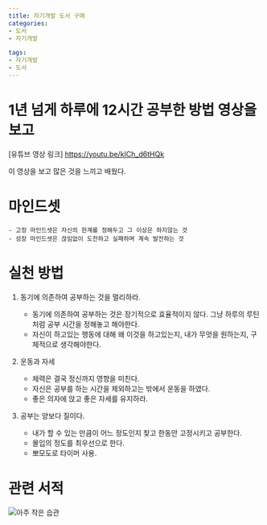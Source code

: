 ```yaml
---
title: 자기개발 도서 구매
categories: 
- 도서
- 자기개발

tags: 
- 자기개발
- 도서
---
```



1년 넘게 하루에 12시간 공부한 방법 영상을 보고
========================================

[유튜브 영상 링크] <https://youtu.be/kICh_d6tHQk>

이 영상을 보고 많은 것을 느끼고 배웠다.

# **마인드셋**
    - 고정 마인드셋은 자신의 한계를 정해두고 그 이상은 하지않는 것
    - 성장 마인드셋은 끊임없이 도전하고 실패하며 계속 발전하는 것
# **실천 방법**
1. 동기에 의존하여 공부하는 것을 멀리하라.
    - 동기에 의존하여 공부하는 것은 장기적으로 효율적이지 않다. 그냥 하루의 루틴처럼 공부 시간을 정해놓고 해야한다.
    - 자신이 하고있는 행동에 대해 왜 이것을 하고있는지, 내가 무엇을 원하는지, 구체적으로 생각해야한다.

2. 운동과 자세
    - 체력은 결국 정신까지 영향을 미친다.
    - 자신은 공부를 하는 시간을 제외하고는 밖에서 운동을 하였다.
    - 좋은 의자에 앉고 좋은 자세를 유지하라.

3. 공부는 양보다 질이다.
    - 내가 할 수 있는 만큼이 어느 정도인지 찾고 한동안 고정시키고 공부한다.
    - 몰입의 정도를 최우선으로 한다.
    - 뽀모도로 타이머 사용.

# 관련 서적

![아주 작은 습관](/images/1_atomic_habits.png)